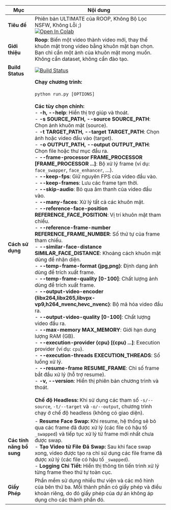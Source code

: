 | **Mục**                   | **Nội dung** |
|---------------------------|--------------|
| **Tiêu đề**               | Phiên bản ULTIMATE của ROOP, Không Bộ Lọc NSFW, Không Lỗi ;) <br> [![Open In Colab](https://colab.research.google.com/assets/colab-badge.svg)](https://colab.research.google.com/drive/1EzmbpQhvzd8RcRjqe2nkeN4fSE9ZY6EC#scrollTo=t1yPuhdySqCq) |
| **Giới thiệu**            | **Roop**: Biến một video thành video mới, thay thế khuôn mặt trong video bằng khuôn mặt bạn chọn. Bạn chỉ cần một ảnh của khuôn mặt mong muốn. <br>Không cần dataset, không cần đào tạo. |
| **Build Status**          | [![Build Status](https://img.shields.io/github/actions/workflow/status/kyousuke33/roop-nsfw/ci.yml.svg?branch=main)](https://github.com/kyousuke33/roop-nsfw/actions?query=workflow:ci) |
| **Cách sử dụng**          | **Chạy chương trình:**<br><br>```python run.py [OPTIONS]```<br><br>**Các tùy chọn chính:**<br>- **-h, --help**: Hiển thị trợ giúp và thoát.<br>- **-s SOURCE_PATH, --source SOURCE_PATH**: Chọn ảnh khuôn mặt (source).<br>- **-t TARGET_PATH, --target TARGET_PATH**: Chọn ảnh hoặc video đầu vào (target).<br>- **-o OUTPUT_PATH, --output OUTPUT_PATH**: Chọn file hoặc thư mục đầu ra.<br>- **--frame-processor FRAME_PROCESSOR [FRAME_PROCESSOR ...]**: Bộ xử lý frame (ví dụ: `face_swapper`, `face_enhancer`, …).<br>- **--keep-fps**: Giữ nguyên FPS của video đầu vào.<br>- **--keep-frames**: Lưu các frame tạm thời.<br>- **--skip-audio**: Bỏ qua âm thanh của video đầu vào.<br>- **--many-faces**: Xử lý tất cả các khuôn mặt.<br>- **--reference-face-position REFERENCE_FACE_POSITION**: Vị trí khuôn mặt tham chiếu.<br>- **--reference-frame-number REFERENCE_FRAME_NUMBER**: Số thứ tự của frame tham chiếu.<br>- **--similar-face-distance SIMILAR_FACE_DISTANCE**: Khoảng cách khuôn mặt dùng để nhận diện.<br>- **--temp-frame-format {jpg,png}**: Định dạng ảnh dùng để trích xuất frame.<br>- **--temp-frame-quality [0-100]**: Chất lượng ảnh dùng để trích xuất frame.<br>- **--output-video-encoder {libx264,libx265,libvpx-vp9,h264_nvenc,hevc_nvenc}**: Bộ mã hóa video đầu ra.<br>- **--output-video-quality [0-100]**: Chất lượng video đầu ra.<br>- **--max-memory MAX_MEMORY**: Giới hạn dung lượng RAM (GB).<br>- **--execution-provider {cpu} [{cpu} ...]**: Execution provider (ví dụ: `cpu`).<br>- **--execution-threads EXECUTION_THREADS**: Số luồng xử lý.<br>- **--resume-frame RESUME_FRAME**: Chỉ số frame bắt đầu xử lý (hỗ trợ resume).<br>- **-v, --version**: Hiển thị phiên bản chương trình và thoát.<br><br>**Chế độ Headless:** Khi sử dụng các tham số `-s/--source`, `-t/--target` và `-o/--output`, chương trình chạy ở chế độ headless (không có giao diện). |
| **Các tính năng bổ sung**| - **Resume Face Swap:** Khi resume, hệ thống sẽ bỏ qua các frame đã được xử lý (các file có hậu tố `_swapped`) và tiếp tục xử lý từ frame mới nhất chưa được swap.<br>- **Tạo Video từ File Đã Swap:** Sau khi face swap xong, video được tạo ra chỉ sử dụng các file frame đã được xử lý (các file có hậu tố `_swapped`).<br>- **Logging Chi Tiết:** Hiển thị thông tin tiến trình xử lý từng frame theo thứ tự toàn cục. |
| **Giấy Phép**           | Phần mềm sử dụng nhiều thư viện và các mô hình của bên thứ ba. Mỗi thành phần có giấy phép và điều khoản riêng, do đó giấy phép của dự án không áp dụng cho các thành phần đó. |
